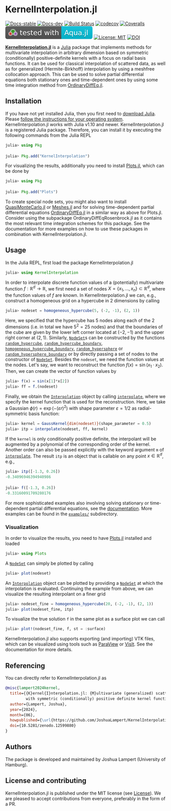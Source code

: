 # KernelInterpolation.jl

[![Docs-stable](https://img.shields.io/badge/docs-stable-blue.svg)](https://JoshuaLampert.github.io/KernelInterpolation.jl/stable)
[![Docs-dev](https://img.shields.io/badge/docs-dev-blue.svg)](https://JoshuaLampert.github.io/KernelInterpolation.jl/dev/)
[![Build Status](https://github.com/JoshuaLampert/KernelInterpolation.jl/actions/workflows/CI.yml/badge.svg?branch=main)](https://github.com/JoshuaLampert/KernelInterpolation.jl/actions/workflows/CI.yml?query=branch%3Amain)
[![codecov](https://codecov.io/gh/JoshuaLampert/KernelInterpolation.jl/graph/badge.svg)](https://codecov.io/gh/JoshuaLampert/KernelInterpolation.jl)
[![Coveralls](https://coveralls.io/repos/github/JoshuaLampert/KernelInterpolation.jl/badge.svg?branch=main)](https://coveralls.io/github/JoshuaLampert/KernelInterpolation.jl?branch=main)
[![Aqua QA](https://raw.githubusercontent.com/JuliaTesting/Aqua.jl/master/badge.svg)](https://github.com/JuliaTesting/Aqua.jl)
[![License: MIT](https://img.shields.io/badge/License-MIT-success.svg)](https://opensource.org/licenses/MIT)
[![DOI](https://zenodo.org/badge/DOI/10.5281/zenodo.12599880.svg)](https://doi.org/10.5281/zenodo.12599880)

[**KernelInterpolation.jl**](https://github.com/JoshuaLampert/KernelInterpolation.jl) is a [Julia](https://julialang.org/) package that
implements methods for multivariate interpolation in arbitrary dimension based on symmetric (conditionally) positive-definite kernels
with a focus on radial basis functions. It can be used for classical interpolation of scattered data, as well as for generalized
(Hermite-Birkhoff) interpolation by using a meshfree collocation approach. This can be used to solve partial differential equations both
stationary ones and time-dependent ones by using some time integration method from [OrdinaryDiffEq.jl](https://github.com/SciML/OrdinaryDiffEq.jl).

## Installation

If you have not yet installed Julia, then you first need to [download Julia](https://julialang.org/downloads/). Please
[follow the instructions for your operating system](https://julialang.org/downloads/platform/). KernelInterpolation.jl
works with Julia v1.10 and newer. KernelInterpolation.jl is a registered Julia package. Therefore, you can install it by
executing the following commands from the Julia REPL

```julia
julia> using Pkg

julia> Pkg.add("KernelInterpolation")
```

For visualizing the results, additionally you need to install [Plots.jl](https://github.com/JuliaPlots/Plots.jl), which can be done by

```julia
julia> using Pkg

julia> Pkg.add("Plots")
```

To create special node sets, you might also want to install [QuasiMonteCarlo.jl](https://github.com/SciML/QuasiMonteCarlo.jl) or
[Meshes.jl](https://github.com/JuliaGeometry/Meshes.jl) and for solving time-dependent partial differential equations
[OrdinaryDiffEq.jl](https://github.com/SciML/OrdinaryDiffEq.jl) in a similar way as above for Plots.jl. Consider using the subpackage
OrdinaryDiffEqRosenbrock.jl as it contains the most relevant time integration schemes for this package. See the documentation for more
examples on how to use these packages in combination with KernelInterpolation.jl.

## Usage

In the Julia REPL, first load the package KernelInterpolation.jl

```julia
julia> using KernelInterpolation
```

In order to interpolate discrete function values of a (potentially) multivariate function $f: \mathbb{R}^d\to \mathbb{R}$, we
first need a set of nodes $X = \{x_1,\ldots,x_n\}\subset\mathbb{R}^d$, where the function values of $f$ are known. In KernelInterpolation.jl
we can, e.g., construct a homogeneous grid on a hypercube in 2 dimensions by calling

```julia
julia> nodeset = homogeneous_hypercube(5, (-2, -1), (2, 1))
```

Here, we specified that the hypercube has 5 nodes along each of the 2 dimensions (i.e. in total we have $5^2 = 25$ nodes) and that the
boundaries of the cube are given by the lower left corner located at $(-2, -1)$ and the upper right corner at $(2, 1)$. Similarly,
[`NodeSet`](@ref)s can be constructed by the functions [`random_hypercube`](@ref), [`random_hypercube_boundary`](@ref),
[`homogeneous_hypercube_boundary`](@ref), [`random_hypersphere`](@ref) or [`random_hypersphere_boundary`](@ref) or by directly passing
a set of nodes to the constructor of [`NodeSet`](@ref). Besides the `nodeset`, we need the function values at the nodes. Let's say, we
want to reconstruct the function $f(x) = \sin(x_1\cdot x_2)$. Then, we can create the vector of function values by

```julia
julia> f(x) = sin(x[1]*x[2])
julia> ff = f.(nodeset)
```

Finally, we obtain the [`Interpolation`](@ref) object by calling [`interpolate`](@ref), where we specify the kernel function that is used
for the reconstruction. Here, we take a Gaussian $\phi(r) = \exp(-(\varepsilon r)^2)$ with shape parameter $\varepsilon = 1/2$ as
radial-symmetric basis function:

```julia
julia> kernel = GaussKernel{dim(nodeset)}(shape_parameter = 0.5)
julia> itp = interpolate(nodeset, ff, kernel)
```

If the `kernel` is only conditionally positive definite, the interpolant will be augmented by a polynomial of the corresponding order of
the kernel. Another order can also be passed explicitly with the keyword argument `m` of [`interpolate`](@ref). The result `itp` is an
object that is callable on any point $x\in\mathbb{R}^d$, e.g.,

```julia
julia> itp([-1.3, 0.26])
-0.34096946394940986

julia> f([-1.3, 0.26])
-0.33160091709280176
```

For more sophisticated examples also involving solving stationary or time-dependent partial differential equations, see the
[documentation](https://joshualampert.github.io/KernelInterpolation.jl/dev/pdes).
More examples can be found in the [`examples/`](https://github.com/JoshuaLampert/KernelInterpolation.jl/tree/main/examples) subdirectory.

### Visualization

In order to visualize the results, you need to have [Plots.jl](https://github.com/JuliaPlots/Plots.jl) installed and loaded

```julia
julia> using Plots
```

A [`NodeSet`](@ref) can simply be plotted by calling

```julia
julia> plot(nodeset)
```

An [`Interpolation`](@ref) object can be plotted by providing a [`NodeSet`](@ref) at which the interpolation is evaluated. Continuing
the example from above, we can visualize the resulting interpolant on a finer grid

```julia
julia> nodeset_fine = homogeneous_hypercube(20, (-2, -1), (2, 1))
julia> plot(nodeset_fine, itp)
```

To visualize the true solution `f` in the same plot as a surface plot we can call

```julia
julia> plot!(nodeset_fine, f, st = :surface)
```

KernelInterpolation.jl also supports exporting (and importing) VTK files, which can be visualized using tools
such as [ParaView](https://www.paraview.org/) or [VisIt](https://visit-dav.github.io/visit-website/). See the documentation
for more details.

## Referencing

You can directly refer to KernelInterpolation.jl as

```bibtex
@misc{lampert2024kernel,
  title={{K}ernel{I}nterpolation.jl: {M}ultivariate (generalized) scattered data interpolation
         with symmetric (conditionally) positive definite kernel functions in arbitrary dimension},
  author={Lampert, Joshua},
  year={2024},
  month={06},
  howpublished={\url{https://github.com/JoshuaLampert/KernelInterpolation.jl}},
  doi={10.5281/zenodo.12599880}
}
```

## Authors

The package is developed and maintained by Joshua Lampert (University of Hamburg).

## License and contributing

KernelInterpolation.jl is published under the MIT license (see [License](https://github.com/JoshuaLampert/KernelInterpolation.jl/blob/main/LICENSE)).
We are pleased to accept contributions from everyone, preferably in the form of a PR.
